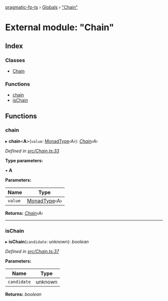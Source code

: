[pragmatic-fp-ts](../README.md) › [Globals](../globals.md) › ["Chain"](_chain_.md)

# External module: "Chain"

## Index

### Classes

* [Chain](../classes/_chain_.chain.md)

### Functions

* [chain](_chain_.md#chain)
* [isChain](_chain_.md#ischain)

## Functions

###  chain

▸ **chain**<**A**>(`value`: [MonadType](_types_.md#monadtype)‹A›): *[Chain](../classes/_chain_.chain.md)‹A›*

*Defined in [src/Chain.ts:33](https://github.com/hermann-p/pragmatic-fp-ts/blob/c9716de/src/Chain.ts#L33)*

**Type parameters:**

▪ **A**

**Parameters:**

Name | Type |
------ | ------ |
`value` | [MonadType](_types_.md#monadtype)‹A› |

**Returns:** *[Chain](../classes/_chain_.chain.md)‹A›*

___

###  isChain

▸ **isChain**(`candidate`: unknown): *boolean*

*Defined in [src/Chain.ts:37](https://github.com/hermann-p/pragmatic-fp-ts/blob/c9716de/src/Chain.ts#L37)*

**Parameters:**

Name | Type |
------ | ------ |
`candidate` | unknown |

**Returns:** *boolean*
